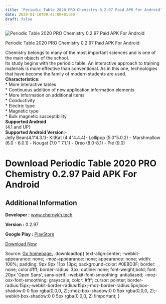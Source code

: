 ```yaml
---
title: 'Periodic Table 2020 PRO Chemistry 0.2.97 Paid APK For Android'
date: 2020-01-10T09:42:00+01:00
draft: false
---
```


![Periodic Table 2020 PRO Chemistry 0.2.97 Paid APK For Android](https://i1.wp.com/apkhome.net/wp-content/uploads/2020/01/Periodic-Table-2020-PRO-Chemistry-0.2.97-Paid.png "Periodic Table 2020 PRO Chemistry 0.2.97 Paid APK For Android")

  

Periodic Table 2020 PRO Chemistry 0.2.97 Paid APK For Android

Chemistry belongs to many of the most important sciences and is one of the main objects of the school.  
Its study begins with the periodic table. An interactive approach to training materials is more effective than conventional. As in this one, technologies that have become the family of modern students are used.  
**Characteristics:**  
\* More interactive tables  
\* Continuous addition of new application information elements  
\* More information on additional items  
\* Conductivity  
\* Electric type  
\* Magnetic type  
\* Bulk magnetic susceptibility  
**Supported Android**  
{4.1 and UP}  
**Supported Android Version**:-  
Jelly Bean(4.1"4.3.1)- KitKat (4.4"4.4.4)- Lollipop (5.0"5.0.2) - Marshmallow (6.0 - 6.0.1) - Nougat (7.0 " 7.1.1) - Oreo (8.0-8.1) - Pie (9.0)

Download Periodic Table 2020 PRO Chemistry 0.2.97 Paid APK For Android
======================================================================

Additional Information
----------------------

**Developer :** www.chernykh.tech

**Version :** 0.2.97

**Google Play :** [PlayStore](https://play.google.com/store/apps/details?id=august.mendeleev.pro)

  

[Download Now](https://store4app.co/post/periodic-table-2020-pro-chemistry-0-2-97-paid-apk-for-android_1578645711)

  
Source: [Go homepage.](https://store4app.co/post/periodic-table-2020-pro-chemistry-0-2-97-paid-apk-for-android_1578645711) .downloadtop{ text-align:center; -webkit-appearance: none; -moz-appearance: none; appearance: none; width: 100%; padding: 9px 9px 11px 13px; background-color: #0EBD3F; border: none; color:#fff; border-radius: 3px; outline: none; font-weight;bold; font: 20px 'Open Sans', sans-serif; -webkit-font-smoothing: antialiased; -moz-osx-font-smoothing: grayscale; color: #fff; cursor: pointer; border-radius:15px;-webkit-border-radius:15px;-moz-border-radius:5px;box-shadow:0 0 5px rgba(0,0,0,.2);-moz-box-shadow:0 0 5px rgba(0,0,0,.2);-webkit-box-shadow:0 0 5px rgba(0,0,0,.2) !important; }